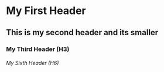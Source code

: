 # My First Header
## This is my second header and its smaller
### My Third Header (H3)
###### My Sixth Header (H6)
